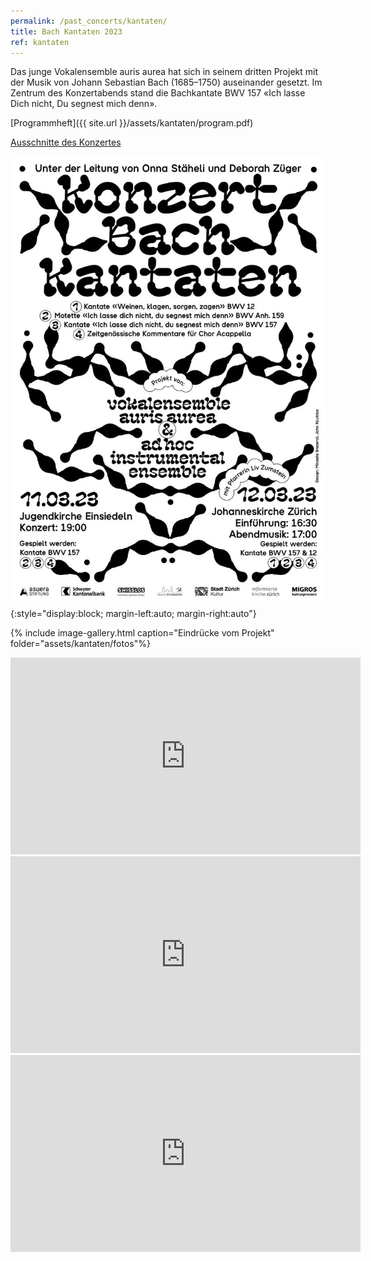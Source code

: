 ```yaml
---
permalink: /past_concerts/kantaten/
title: Bach Kantaten 2023
ref: kantaten
---
```


Das junge Vokalensemble auris aurea hat sich in seinem dritten Projekt mit der Musik von Johann Sebastian Bach (1685–1750) auseinander gesetzt. Im Zentrum des Konzertabends stand die Bachkantate BWV 157 «Ich lasse Dich nicht, Du segnest mich denn».

[Programmheft]({{ site.url }}/assets/kantaten/program.pdf)

[Ausschnitte des Konzertes](https://www.youtube.com/playlist?list=PLrAxwNHNsOzpJR7b24amgG1Z4bdTN6iNl)

![Kantaten](/assets/kantaten/flyer.webp){:style="display:block; margin-left:auto; margin-right:auto"}

{% include image-gallery.html caption="Eindrücke vom Projekt" folder="assets/kantaten/fotos"%}

<iframe width="560" height="315" src="https://www.youtube-nocookie.com/embed/brNCrzEiJT0?si=iKlVSZWsYkAERncy" title="YouTube video player" frameborder="0" allow="accelerometer; autoplay; clipboard-write; encrypted-media; gyroscope; picture-in-picture; web-share" referrerpolicy="strict-origin-when-cross-origin" allowfullscreen></iframe>

<iframe width="560" height="315" src="https://www.youtube-nocookie.com/embed/e2mlbcBTNPE?si=p6RIGxFV7Dd52ZE2" title="YouTube video player" frameborder="0" allow="accelerometer; autoplay; clipboard-write; encrypted-media; gyroscope; picture-in-picture; web-share" referrerpolicy="strict-origin-when-cross-origin" allowfullscreen></iframe>

<iframe width="560" height="315" src="https://www.youtube-nocookie.com/embed/DNVf0-ZUdsk?si=fKTuRMr3bgxJeHyP" title="YouTube video player" frameborder="0" allow="accelerometer; autoplay; clipboard-write; encrypted-media; gyroscope; picture-in-picture; web-share" referrerpolicy="strict-origin-when-cross-origin" allowfullscreen></iframe>